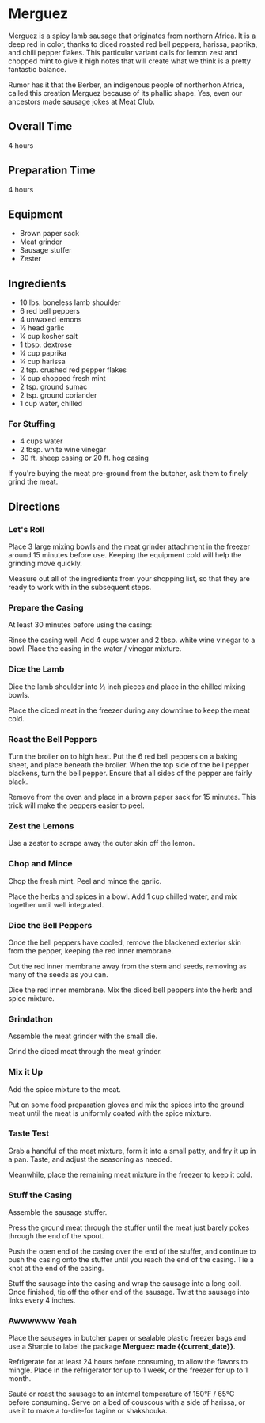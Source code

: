 # Merguez

Merguez is a spicy lamb sausage that originates from northern Africa. It is a deep red in color, thanks to diced roasted red bell peppers, harissa, paprika, and chili pepper flakes. This particular variant calls for lemon zest and chopped mint to give it high notes that will create what we think is a pretty fantastic balance.

Rumor has it that the Berber, an indigenous people of northerhon Africa, called this creation Merguez because of its phallic shape. Yes, even our ancestors made sausage jokes at Meat Club.

## Overall Time

4 hours

## Preparation Time

4 hours

## Equipment

* Brown paper sack
* Meat grinder
* Sausage stuffer
* Zester

## Ingredients

* 10 lbs. boneless lamb shoulder
* 6 red bell peppers
* 4 unwaxed lemons
* ½ head garlic
* ¼ cup kosher salt
* 1 tbsp. dextrose
* ¼ cup paprika
* ¼ cup harissa
* 2 tsp. crushed red pepper flakes
* ¼ cup chopped fresh mint
* 2 tsp. ground sumac
* 2 tsp. ground coriander
* 1 cup water, chilled

### For Stuffing

* 4 cups water
* 2 tbsp. white wine vinegar
* 30 ft. sheep casing or 20 ft. hog casing

If you're buying the meat pre-ground from the butcher, ask them to finely grind the meat.

## Directions

### Let's Roll 

Place 3 large mixing bowls and the meat grinder attachment in the freezer around 15 minutes before use. Keeping the equipment cold will help the grinding move quickly.

Measure out all of the ingredients from your shopping list, so that they are ready to work with in the subsequent steps.

### Prepare the Casing

At least 30 minutes before using the casing:

Rinse the casing well. Add 4 cups water and 2 tbsp. white wine vinegar to a bowl. Place the casing in the water / vinegar mixture.

### Dice the Lamb

Dice the lamb shoulder into ½ inch pieces and place in the chilled mixing bowls.

Place the diced meat in the freezer during any downtime to keep the meat cold.  

### Roast the Bell Peppers

Turn the broiler on to high heat. Put the 6 red bell peppers on a baking sheet, and place beneath the broiler. When the top side of the bell pepper blackens, turn the bell pepper. Ensure that all sides of the pepper are fairly black.

Remove from the oven and place in a brown paper sack for 15 minutes. This trick will make the peppers easier to peel.

### Zest the Lemons

Use a zester to scrape away the outer skin off the lemon.

### Chop and Mince

Chop the fresh mint. Peel and mince the garlic.

Place the herbs and spices in a bowl. Add 1 cup chilled water, and mix together until well integrated.

### Dice the Bell Peppers

Once the bell peppers have cooled, remove the blackened exterior skin from the pepper, keeping the red inner membrane.

Cut the red inner membrane away from the stem and seeds, removing as many of the seeds as you can.

Dice the red inner membrane. Mix the diced bell peppers into the herb and spice mixture.

### Grindathon

Assemble the meat grinder with the small die.

Grind the diced meat through the meat grinder.

### Mix it Up

Add the spice mixture to the meat.

Put on some food preparation gloves and mix the spices into the ground meat until the meat is uniformly coated with the spice mixture.

### Taste Test

Grab a handful of the meat mixture, form it into a small patty, and fry it up in a pan. Taste, and adjust the seasoning as needed.

Meanwhile, place the remaining meat mixture in the freezer to keep it cold.

### Stuff the Casing

Assemble the sausage stuffer.

Press the ground meat through the stuffer until the meat just barely pokes through the end of the spout.  

Push the open end of the casing over the end of the stuffer, and continue to push the casing onto the stuffer until you reach the end of the casing. Tie a knot at the end of the casing.

Stuff the sausage into the casing and wrap the sausage into a long coil. Once finished, tie off the other end of the sausage. Twist the sausage into links every 4 inches.

### Awwwwww Yeah

Place the sausages in butcher paper or sealable plastic freezer bags and use a Sharpie to label the package __Merguez: made {{current_date}}__.

Refrigerate for at least 24 hours before consuming, to allow the flavors to mingle. Place in the refrigerator for up to 1 week, or the freezer for up to 1 month.

Sauté or roast the sausage to an internal temperature of 150°F / 65°C before consuming. Serve on a bed of couscous with a side of harissa, or use it to make a to-die-for tagine or shakshouka.
